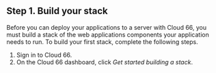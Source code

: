 

## Step 1. Build your stack

Before you can deploy your applications to a server with Cloud 66, you must build a stack of the web applications components your application needs to run. To build your first stack, complete the following steps.

1.  Sign in to Cloud 66.
2.  On the Cloud 66 dashboard, click _Get started building a stack_.

